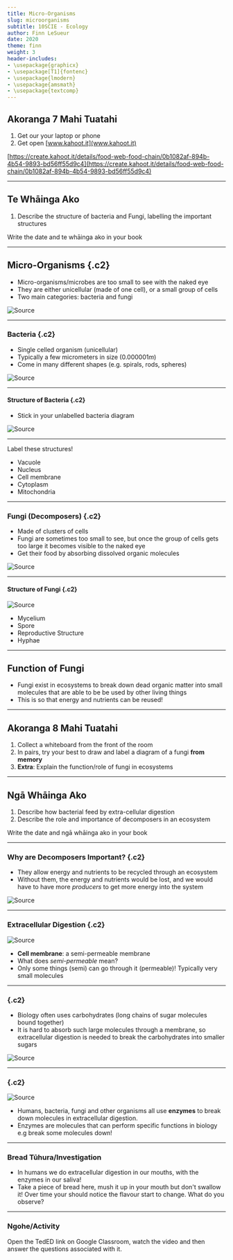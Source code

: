 ```yaml
---
title: Micro-Organisms
slug: microorganisms
subtitle: 10SCIE - Ecology
author: Finn LeSueur
date: 2020
theme: finn
weight: 3
header-includes:
- \usepackage{graphicx}
- \usepackage[T1]{fontenc}
- \usepackage{lmodern}
- \usepackage{amsmath}
- \usepackage{textcomp}
---
```


## Akoranga 7 Mahi Tuatahi

1. Get our your laptop or phone
2. Get open [www.kahoot.it](www.kahoot.it)

[https://create.kahoot.it/details/food-web-food-chain/0b1082af-894b-4b54-9893-bd56ff55d9c4](https://create.kahoot.it/details/food-web-food-chain/0b1082af-894b-4b54-9893-bd56ff55d9c4)

---

## Te Whāinga Ako

1. Describe the structure of bacteria and Fungi, labelling the important structures

<p class="instruction">Write the date and te whāinga ako in your book</p>

---

## Micro-Organisms {.c2}

- Micro-organisms/microbes are too small to see with the naked eye
- They are either unicellular (made of one cell), or a small group of cells
- Two main categories: bacteria and fungi

![[Source](https://en.wikipedia.org/wiki/Microorganism)](https://upload.wikimedia.org/wikipedia/commons/thumb/b/bc/E_coli_at_10000x%2C_original.jpg/500px-E_coli_at_10000x%2C_original.jpg)

---

### Bacteria {.c2}

- Single celled organism (unicellular)
- Typically a few micrometers in size ($0.000001m$)
- Come in many different shapes (e.g. spirals, rods, spheres)

![[Source](https://en.wikipedia.org/wiki/Bacteria)](https://upload.wikimedia.org/wikipedia/commons/thumb/3/32/EscherichiaColi_NIAID.jpg/440px-EscherichiaColi_NIAID.jpg)

---

#### Structure of Bacteria {.c2}

- Stick in your unlabelled bacteria diagram

![[Source]()](../assets/bacteria-lettered.png)

---

Label these structures!

- Vacuole
- Nucleus
- Cell membrane
- Cytoplasm
- Mitochondria

---

### Fungi (Decomposers) {.c2}

- Made of clusters of cells
- Fungi are sometimes too small to see, but once the group of cells gets too large it becomes visible to the naked eye
- Get their food by absorbing dissolved organic molecules

![[Source](https://en.wikipedia.org/wiki/Fungus)](https://upload.wikimedia.org/wikipedia/commons/f/fc/Fungi_collage.jpg)

---

#### Structure of Fungi {.c2}

![[Source](https://www.tes.com/lessons/AdOUyhtP3Iktwg/kingdom-fungi)](../assets/fungi-structure.png)

- Mycelium
- Spore
- Reproductive Structure
- Hyphae

---

## Function of Fungi

-  Fungi exist in ecosystems to break down dead organic matter into small molecules that are able to be be used by other living things
-  This is so that energy and nutrients can be reused!

---

## Akoranga 8 Mahi Tuatahi

1. Collect a whiteboard from the front of the room
2. In pairs, try your best to draw and label a diagram of a fungi __from memory__
3. __Extra__: Explain the function/role of fungi in ecosystems

---

## Ngā Whāinga Ako

1. Describe how bacterial feed by extra-cellular digestion
2. Describe the role and importance of decomposers in an ecosystem

<p class="instruction">Write the date and ngā whāinga ako in your book</p>

---

### Why are Decomposers Important? {.c2}

- They allow energy and nutrients to be recycled through an ecosystem
- Without them, the energy and nutrients would be lost, and we would have to have more _producers_ to get more energy into the system

![[Source](https://en.wikipedia.org/wiki/Ecological_pyramid)](https://upload.wikimedia.org/wikipedia/commons/thumb/d/d4/Ecological_Pyramid.png/720px-Ecological_Pyramid.png)

---

### Extracellular Digestion {.c2}

![[Source](https://commons.wikimedia.org/wiki/File:Simple_diagram_of_bacterium_(en).svg)](https://upload.wikimedia.org/wikipedia/commons/thumb/2/2b/Simple_diagram_of_bacterium_%28en%29.svg/1354px-Simple_diagram_of_bacterium_%28en%29.svg.png)

- __Cell membrane__: a semi-permeable membrane
- What does _semi-permeable_ mean?
- Only some things (semi) can go through it (permeable)! Typically very small molecules

---

### {.c2}

- Biology often uses carbohydrates (long chains of sugar molecules bound together)
- It is hard to absorb such large molecules through a membrane, so extracellular digestion is needed to break the carbohydrates into smaller sugars

![[Source](https://www.sciencelearn.org.nz/resources/1840-digestive-enzymes)](https://static.sciencelearn.org.nz/images/images/000/001/726/embed/COD_SCI_ART_03_DigestionEnzymes_StarchToGlucosePathway.jpg)

---

### {.c2}

![[Source](https://www.sciencelearn.org.nz/resources/1840-digestive-enzymes)](https://static.sciencelearn.org.nz/images/images/000/002/260/embed/COD_LKC_ART_04_DigestiveEnzymes_cropped.jpg)

- Humans, bacteria, fungi and other organisms all use __enzymes__ to break down molecules in extracellular digestion.
- Enzymes are molecules that can perform specific functions in biology e.g break some molecules down!

---

### Bread Tūhura/Investigation

- In humans we do extracellular digestion in our mouths, with the enzymes in our saliva!
- Take a piece of bread here, mush it up in your mouth but don't swallow it! Over time your should notice the flavour start to change. What do you observe?

---

### Ngohe/Activity

Open the TedED link on Google Classroom, watch the video and then answer the questions associated with it.
